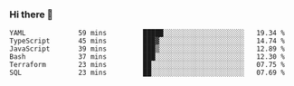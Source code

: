 ### Hi there 👋


<!--START_SECTION:waka-->

```text
YAML             59 mins         █████░░░░░░░░░░░░░░░░░░░░   19.34 %
TypeScript       45 mins         ███▓░░░░░░░░░░░░░░░░░░░░░   14.74 %
JavaScript       39 mins         ███▒░░░░░░░░░░░░░░░░░░░░░   12.89 %
Bash             37 mins         ███░░░░░░░░░░░░░░░░░░░░░░   12.30 %
Terraform        23 mins         ██░░░░░░░░░░░░░░░░░░░░░░░   07.75 %
SQL              23 mins         ██░░░░░░░░░░░░░░░░░░░░░░░   07.69 %
```

<!--END_SECTION:waka-->

<!--
**ssrahul96/ssrahul96** is a ✨ _special_ ✨ repository because its `README.md` (this file) appears on your GitHub profile.

Here are some ideas to get you started:

- 🔭 I’m currently working on ...
- 🌱 I’m currently learning ...
- 👯 I’m looking to collaborate on ...
- 🤔 I’m looking for help with ...
- 💬 Ask me about ...
- 📫 How to reach me: ...
- 😄 Pronouns: ...
- ⚡ Fun fact: ...
-->
